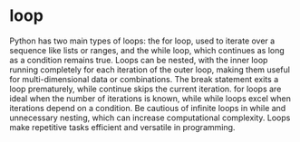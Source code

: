 # loop
Python has two main types of loops: the for loop, used to iterate over a sequence like lists or ranges, and the while loop, which continues as long as a condition remains true. Loops can be nested, with the inner loop running completely for each iteration of the outer loop, making them useful for multi-dimensional data or combinations. The break statement exits a loop prematurely, while continue skips the current iteration. for loops are ideal when the number of iterations is known, while while loops excel when iterations depend on a condition. Be cautious of infinite loops in while and unnecessary nesting, which can increase computational complexity. Loops make repetitive tasks efficient and versatile in programming.